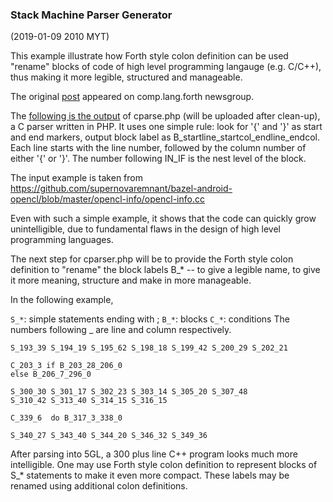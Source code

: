### Stack Machine Parser Generator

(2019-01-09 2010 MYT)

This example illustrate how Forth style colon definition can be used "rename" blocks of code of high level programming langauge (e.g. C/C++), thus making it more legible, structured and manageable.

The original [post](https://groups.google.com/forum/#!topic/comp.lang.forth/cAZURahAnzg) appeared on comp.lang.forth newsgroup.

The [following is the output](https://github.com/udexon/5CSM/blob/master/SMPG/o_blocks) of cparse.php (will be uploaded after clean-up), a C parser written in PHP. It uses one simple rule: look for '{' and '}' as start and end markers, output block label as B_startline_startcol_endline_endcol. Each line starts with the line number, followed by the column number of either '{' or '}'. The number following IN_IF is the nest level of the block.

The input example is taken from https://github.com/supernovaremnant/bazel-android-opencl/blob/master/opencl-info/opencl-info.cc

Even with such a simple example, it shows that the code can quickly grow unintelligible, due to fundamental flaws in the design of high level programming languages.

The next step for cparser.php will be to provide the Forth style colon definition to "rename" the block labels B_* -- to give a legible name, to give it more meaning, structure and make in more manageable.

In the following example, 

`S_*`: simple statements ending with ;
`B_*`: blocks
`C_*`: conditions
The numbers following _ are line and column respectively.

```
S_193_39 S_194_19 S_195_62 S_198_18 S_199_42 S_200_29 S_202_21 

C_203_3 if B_203_28_206_0  
else B_206_7_296_0 

S_300_30 S_301_17 S_302_23 S_303_14 S_305_20 S_307_48 
S_310_42 S_313_40 S_314_15 S_316_15 

C_339_6  do B_317_3_338_0  

S_340_27 S_343_40 S_344_20 S_346_32 S_349_36 
```

After parsing into 5GL, a 300 plus line C++ program looks much more intelligible. One may use Forth style colon definition to represent blocks of S_* statements to make it even more compact. These labels may be renamed using additional colon definitions.

